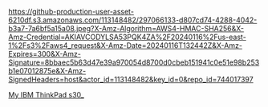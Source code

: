 
https://github-production-user-asset-6210df.s3.amazonaws.com/113148482/297066133-d807cd74-4288-4042-b3a7-7a6bf5a15a08.jpeg?X-Amz-Algorithm=AWS4-HMAC-SHA256&X-Amz-Credential=AKIAVCODYLSA53PQK4ZA%2F20240116%2Fus-east-1%2Fs3%2Faws4_request&X-Amz-Date=20240116T132442Z&X-Amz-Expires=300&X-Amz-Signature=8bbaec5b63d47e39a970054d8700d0cbeb151941c0e51e98b253b1e07012875e&X-Amz-SignedHeaders=host&actor_id=113148482&key_id=0&repo_id=744017397


[My IBM ThinkPad s30_](https://github.com/astrolil0/astrolil0/assets/113148482/d807cd74-4288-4042-b3a7-7a6bf5a15a08)









<!--
**astrolil0/astrolil0** is a ✨ _special_ ✨ repo
sitory because its `README.md` (this file) appears on your GitHub profile.

Here are some ideas to get you started:

- 🔭 I’m currently working on ...
- 🌱 I’m currently learning ...
- 👯 I’m looking to collaborate on ...
- 🤔 I’m looking for help with ...
- 💬 Ask me about ...
- 📫 How to reach me: ...
- 😄 Pronouns: ...
- ⚡ Fun fact: ...
-->
